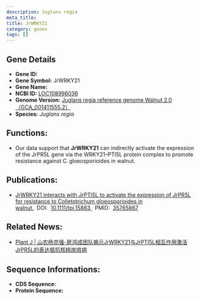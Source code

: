 ```yaml
---
description: Juglans regia
meta_title:
title: JrWRKY21
category: genes
tags: []
---
```


## Gene Details
- **Gene ID:**	[]()
- **Gene Symbol:** JrWRKY21
- **Gene Name:** 
- **NCBI ID:** [LOC108996036](https://www.ncbi.nlm.nih.gov/gene/?term=LOC108996036)
- **Genome Version:** [Juglans regia reference genome Walnut 2.0（GCA_001411555.2）]()
- **Species:** *Juglans regia*

## Functions:
   -  Our data support that **JrWRKY21** can indirectly activate the expression of the JrPR5L gene via the WRKY21–PTI5L protein complex to promote resistance against C. gloeosporioides in walnut.

## Publications:
   - [JrWRKY21 interacts with JrPTI5L to activate the expression of JrPR5L for resistance to Colletotrichum gloeosporioides in walnut.]( https://onlinelibrary.wiley.com/doi/10.1111/tpj.15883)&nbsp;&nbsp;DOI:&nbsp;&nbsp;[10.1111/tpj.15883 ](https://onlinelibrary.wiley.com/doi/10.1111/tpj.15883)&nbsp;&nbsp;PMID:&nbsp;&nbsp;[35765867](https://pubmed.ncbi.nlm.nih.gov/35765867/)

## Related News:
   - [Plant J | 山农杨克强-房鸿成团队揭示JrWRKY21与JrPTI5L相互作用激活JrPR5L的表达抵抗核桃炭疽病](https://mp.weixin.qq.com/s?__biz=Mzg3MDEwNDEyMg==&mid=2247532577&idx=2&sn=74f1889fb74cd5b3ee802459b043e14a&chksm=ce90ed74f9e7646212a649f321aa7a666503f7e8d013c8802abe88c497fe03fc49c5e721fdbb&scene=27#wechat_redirect)

## Sequence Informations:
- **CDS Sequence:**
- **Protein Sequence:**
